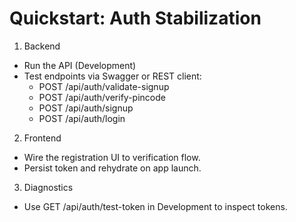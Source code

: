 # Quickstart: Auth Stabilization

1. Backend

- Run the API (Development)
- Test endpoints via Swagger or REST client:
  - POST /api/auth/validate-signup
  - POST /api/auth/verify-pincode
  - POST /api/auth/signup
  - POST /api/auth/login

2. Frontend

- Wire the registration UI to verification flow.
- Persist token and rehydrate on app launch.

3. Diagnostics

- Use GET /api/auth/test-token in Development to inspect tokens.
